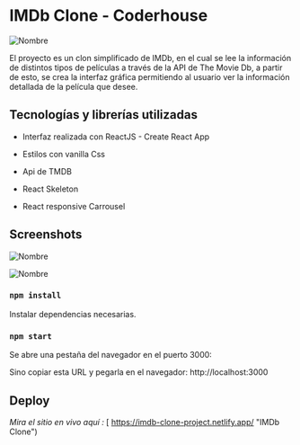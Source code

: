 # IMDb Clone - Coderhouse

![Nombre](https://i.ibb.co/fdkXh9w/Screenshot-1.png "Nombre")

El proyecto es un clon simplificado de IMDb, en el cual se lee la información de distintos tipos de películas a través de la API de The Movie Db, 
a partir de esto, se crea la interfaz gráfica permitiendo al usuario ver la información detallada de la película que desee.

## Tecnologías y librerías utilizadas

- Interfaz realizada con ReactJS - Create React App

- Estilos con vanilla Css

- Api de TMDB

- React Skeleton

- React responsive Carrousel



## Screenshots

![Nombre](https://i.ibb.co/bXpjjDG/Screenshot-3.png "Detail")

![Nombre](https://i.ibb.co/93XyhqZ/Screenshot-4.png "Cards")


### `npm install`

Instalar dependencias necesarias.

### `npm start`

Se abre una pestaña del navegador en el puerto 3000:

Sino copiar esta URL y pegarla en el navegador: http://localhost:3000


## Deploy

*Mira el sitio en vivo aquí :* [ https://imdb-clone-project.netlify.app/ "IMDb Clone")